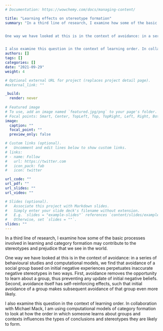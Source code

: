 ```yaml
---
# Documentation: https://wowchemy.com/docs/managing-content/

title: "Learning effects on stereotype formation"
summary: "In a third line of research, I examine how some of the basic processes involved in learning and category formation may contribute to the stereotypes and prejudice that we see in the world.


One way we have looked at this is in the context of avoidance: in a series of behavioural studies and computational models, we find that avoidance of a social group based on initial negative experiences perpetuates inaccurate negative stereotypes in two ways. First, avoidance removes the opportunity to learn about a group, thus preventing any update of initial negative beliefs. Second, avoidance itself has self-reinforcing effects, such that initial avoidance of a group makes subsequent avoidance of that group even more likely.


I also examine this question in the context of learning order. In collaboration with Michael Mack, I am using computational models of category formation to look at how the order in which someone learns about groups and contexts influences the types of conclusions and stereotypes they are likely to form."
authors: []
tags: []
categories: []
date: "2021-09-29"
weight: 4

# Optional external URL for project (replaces project detail page).
#external_link: ""

_build:
  render: never
  
# Featured image
# To use, add an image named `featured.jpg/png` to your page's folder.
# Focal points: Smart, Center, TopLeft, Top, TopRight, Left, Right, BottomLeft, Bottom, BottomRight.
image:
  caption: ""
  focal_point: ""
  preview_only: false

# Custom links (optional).
#   Uncomment and edit lines below to show custom links.
# links:
# - name: Follow
#   url: https://twitter.com
#   icon_pack: fab
#   icon: twitter

url_code: ""
url_pdf: ""
url_slides: ""
url_video: ""

# Slides (optional).
#   Associate this project with Markdown slides.
#   Simply enter your slide deck's filename without extension.
#   E.g. `slides = "example-slides"` references `content/slides/example-slides.md`.
#   Otherwise, set `slides = ""`.
slides: ""
---
```


In a third line of research, I examine how some of the basic processes involved in learning and category formation may contribute to the stereotypes and prejudice that we see in the world.


One way we have looked at this is in the context of avoidance: in a series of behavioural studies and computational models, we find that avoidance of a social group based on initial negative experiences perpetuates inaccurate negative stereotypes in two ways. First, avoidance removes the opportunity to learn about a group, thus preventing any update of initial negative beliefs. Second, avoidance itself has self-reinforcing effects, such that initial avoidance of a group makes subsequent avoidance of that group even more likely.


I also examine this question in the context of learning order. In collaboration with Michael Mack, I am using computational models of category formation to look at how the order in which someone learns about groups and contexts influences the types of conclusions and stereotypes they are likely to form.